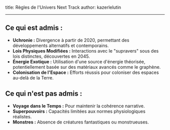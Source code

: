 title: Règles de l'Univers Next Track
author: kazerlelutin

---

## Ce qui est admis :
- **Uchronie :** Divergence à partir de 2020, permettant des développements alternatifs et contemporains.
- **Lois Physiques Modifiées :** Interactions avec le "supravers" sous des lois distinctes, découvertes en 2045.
- **Énergie Exotique :** Utilisation d'une source d'énergie théorisée, potentiellement basée sur des matériaux avancés comme le graphène.
- **Colonisation de l'Espace :** Efforts réussis pour coloniser des espaces au-delà de la Terre.

## Ce qui n'est pas admis :
- **Voyage dans le Temps :** Pour maintenir la cohérence narrative.
- **Superpouvoirs :** Capacités limitées aux normes physiologiques réalistes.
- **Monstres :** Absence de créatures fantastiques ou monstrueuses.
